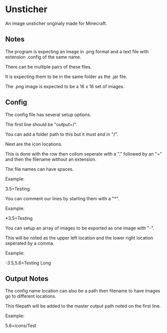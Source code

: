 # Unsticher
An image unsticher originaly made for Minecraft.

## Notes
The program is expecting an image in .png format and a text file with extension .config of the same name.

There can be multiple pairs of these files.

It is expecting them to be in the same folder as the .jar file.

The .png image is expected to be a 16 x 16 set of images.

## Config
The config file has several setup options.

The first line should be "output=/".

You can add a folder path to this but it must end in "/".


Next are the icon locations.

This is done with the row then collom seperate with a "." followed by an "=" and then the filename without an extension.

The file names can have spaces.

Example:

3.5=Testing


You can comment our lines by starting them with a "*".

Example:

*3.5=Testing


You can setup an array of images to be exported as one image with "-".

This will be noted as the upper left location and the lower right location seperated by a comma.

Example:

-3.5,5.6=Testing Long


## Output Notes
The config name location can also be a path then filename to have images go to different locations.

This filepath will be added to the master output path noted on the first line.

Example:

5.6=icons/Test
